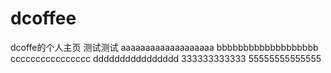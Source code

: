 # dcoffee
dcoffe的个人主页
测试测试
aaaaaaaaaaaaaaaaaaa
bbbbbbbbbbbbbbbbbbb
cccccccccccccccc
dddddddddddddddd
333333333333
55555555555555
